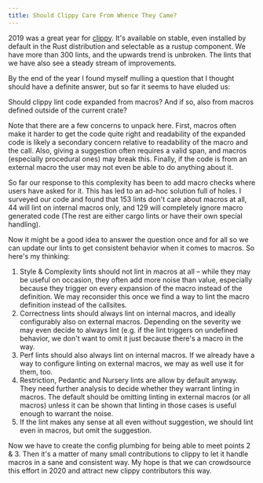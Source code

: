 ```yaml
---
title: Should Clippy Care From Whence They Came?
---
```


2019 was a great year for [clippy]. It's available on stable, even installed by
default in the Rust distribution and selectable as a rustup component. We have
more than 300 lints, and the upwards trend is unbroken. The lints that we have
also see a steady stream of improvements.

By the end of the year I found myself mulling a question that I thought should
have a definite answer, but so far it seems to have eluded us:

Should clippy lint code expanded from macros? And if so, also from macros
defined outside of the current crate?

Note that there are a few concerns to unpack here. First, macros often make it 
harder to get the code quite right and readability of the expanded code is 
likely a secondary concern relative to readability of the macro and the call. 
Also, giving a suggestion often requires a valid span, and macros (especially 
procedural ones) may break this. Finally, if the code is from an external macro
the user may not even be able to do anything about it.

So far our response to this complexity has been to add macro checks where users 
have asked for it. This has led to an ad-hoc solution full of holes. I surveyed 
our code and found that 153 lints don't care about macros at all, 44 will lint 
on internal macros only, and 129 will completely ignore macro generated code
(The rest are either cargo lints or have their own special handling).

Now it might be a good idea to answer the question once and for all so we can
update our lints to get consistent behavior when it comes to macros. So here's
my thinking:

1. Style & Complexity lints should not lint in macros at all – while they may 
be useful on occasion, they often add more noise than value, especially because 
they trigger on every expansion of the macro instead of the definition. We may 
reconsider this once we find a way to lint the macro definition instead of the 
callsites.
2. Correctness lints should always lint on internal macros, and ideally 
configurably also on external macros. Depending on the severity we may even
decide to always lint (e.g. if the lint triggers on undefined behavior, we
don't want to omit it just because there's a macro in the way.
3. Perf lints should also always lint on internal macros. If we already have a
way to configure linting on external macros, we may as well use it for them,
too.
4. Restriction, Pedantic and Nursery lints are allow by default anyway. They
need further analysis to decide whether they warrant linting in macros. The
default should be omitting linting in external macros (or all macros) unless it
can be shown that linting in those cases is useful enough to warrant the noise.
5. If the lint makes any sense at all even without suggestion, we should lint
even in macros, but omit the suggestion.

Now we have to create the config plumbing for being able to meet points 2 & 3.
Then it's a matter of many small contributions to clippy to let it handle 
macros in a sane and consistent way. My hope is that we can crowdsource this
effort in 2020 and attract new clippy contributors this way.

[clippy]: https://github.com/rust-lang/rust-clippy

